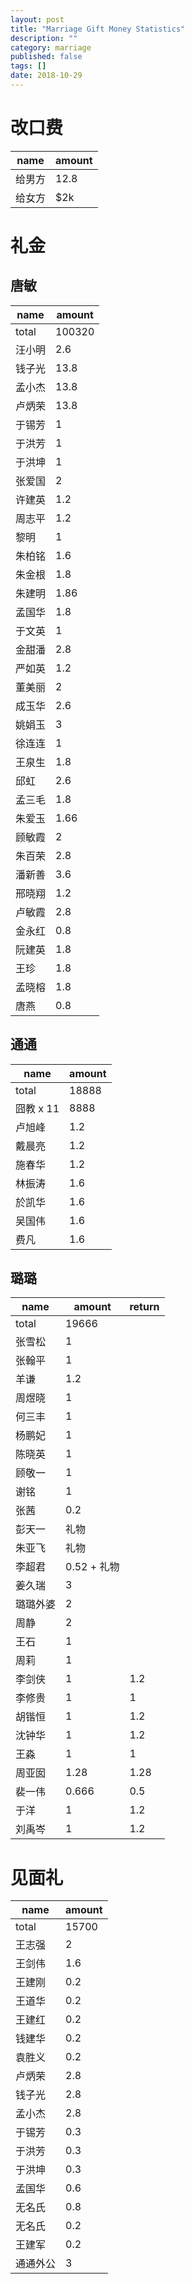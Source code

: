 ```yaml
---
layout: post
title: "Marriage Gift Money Statistics"
description: ""
category: marriage
published: false
tags: []
date: 2018-10-29
---
```


# 改口费

name | amount
----|---
给男方|12.8
给女方|$2k


# 礼金
## 唐敏

name | amount
----|---
total| 100320
汪小明|2.6
钱子光|13.8
孟小杰|13.8
卢炳荣|13.8
于锡芳|1
于洪芳|1
于洪坤|1
张爱国|2
许建英|1.2
周志平|1.2
黎明|1
朱柏铭|1.6
朱金根|1.8
朱建明|1.86
孟国华|1.8
于文英|1
金甜潘|2.8
严如英|1.2
董美丽|2
成玉华|2.6
姚娟玉|3
徐连连|1
王泉生|1.8
邱虹|2.6
孟三毛|1.8
朱爱玉|1.66
顾敏霞|2
朱百荣|2.8
潘新善|3.6
邢晓翔|1.2
卢敏霞|2.8
金永红|0.8
阮建英|1.8
王珍|1.8
孟晓榕|1.8
唐燕|0.8


## 通通

name | amount
----|---
total|18888
囧教 x 11| 8888
卢旭峰|1.2
戴晨亮|1.2
施春华|1.2
林振涛|1.6
於凯华|1.6
吴国伟|1.6
费凡|1.6


## 璐璐

name | amount|return
----|---|---
total|19666|
张雪松|1|
张翰平|1|
羊谦|1.2|
周煜晓|1|
何三丰|1|
杨鹏妃|1|
陈晓英|1 | 
顾敬一|1|
谢铭|1|
张茜|0.2|
彭天一|礼物|
朱亚飞|礼物|
李超君|0.52 + 礼物|
姜久瑞|3|
璐璐外婆|2|
周静|2|
王石|1|
周莉|1|
李剑侠 | 1| 1.2
李修贵|1| 1
胡锴恒|1 | 1.2
沈钟华|1 | 1.2
王淼|1 | 1
周亚囡|1.28| 1.28
裴一伟|0.666| 0.5
于洋|1| 1.2
刘禹岑|1|1.2

# 见面礼

name | amount
----|---
total|15700
王志强|2
王剑伟 | 1.6
王建刚| 0.2
王道华|0.2
王建红|0.2
钱建华|0.2
袁胜义|0.2
卢炳荣|2.8
钱子光|2.8
孟小杰|2.8
于锡芳|0.3
于洪芳|0.3
于洪坤|0.3
孟国华|0.6
无名氏|0.8
无名氏|0.2
王建军|0.2
通通外公|3
